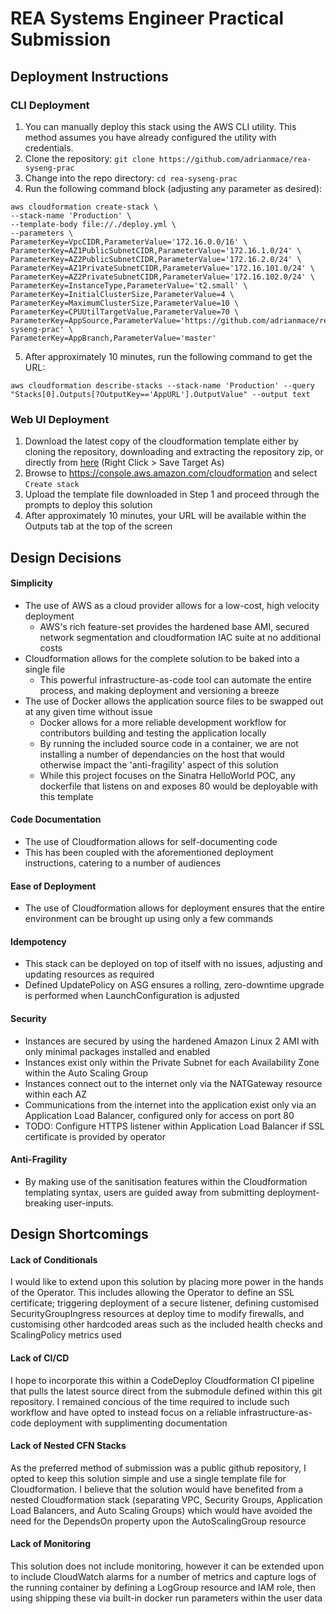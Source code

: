 # REA Systems Engineer Practical Submission
## Deployment Instructions
### CLI Deployment
1. You can manually deploy this stack using the AWS CLI utility. This method assumes you have already configured the utility with credentials.
2. Clone the repository: `git clone https://github.com/adrianmace/rea-syseng-prac`
3. Change into the repo directory: `cd rea-syseng-prac`
4. Run the following command block (adjusting any parameter as desired):
```
aws cloudformation create-stack \
--stack-name 'Production' \
--template-body file://./deploy.yml \
--parameters \
ParameterKey=VpcCIDR,ParameterValue='172.16.0.0/16' \
ParameterKey=AZ1PublicSubnetCIDR,ParameterValue='172.16.1.0/24' \
ParameterKey=AZ2PublicSubnetCIDR,ParameterValue='172.16.2.0/24' \
ParameterKey=AZ1PrivateSubnetCIDR,ParameterValue='172.16.101.0/24' \
ParameterKey=AZ2PrivateSubnetCIDR,ParameterValue='172.16.102.0/24' \
ParameterKey=InstanceType,ParameterValue='t2.small' \
ParameterKey=InitialClusterSize,ParameterValue=4 \
ParameterKey=MaximumClusterSize,ParameterValue=10 \
ParameterKey=CPUUtilTargetValue,ParameterValue=70 \
ParameterKey=AppSource,ParameterValue='https://github.com/adrianmace/rea-syseng-prac' \
ParameterKey=AppBranch,ParameterValue='master'
```
5. After approximately 10 minutes, run the following command to get the URL:
```
aws cloudformation describe-stacks --stack-name 'Production' --query "Stacks[0].Outputs[?OutputKey=='AppURL'].OutputValue" --output text
```
### Web UI Deployment
1. Download the latest copy of the cloudformation template either by cloning the repository, downloading and extracting the repository zip, or directly from [here](https://raw.githubusercontent.com/adrianmace/rea-syseng-prac/master/deploy.yml) (Right Click > Save Target As)
2. Browse to https://console.aws.amazon.com/cloudformation and select `Create stack`
3. Upload the template file downloaded in Step 1 and proceed through the prompts to deploy this solution
4. After approximately 10 minutes, your URL will be available within the Outputs tab at the top of the screen

## Design Decisions
#### Simplicity
* The use of AWS as a cloud provider allows for a low-cost, high velocity deployment
  * AWS's rich feature-set provides the hardened base AMI, secured network segmentation and cloudformation IAC suite at no additional costs
* Cloudformation allows for the complete solution to be baked into a single file
  * This powerful infrastructure-as-code tool can automate the entire process, and making deployment and versioning a breeze
* The use of Docker allows the application source files to be swapped out at any given time without issue
  * Docker allows for a more reliable development workflow for contributors building and testing the application locally
  * By running the included source code in a container, we are not installing a number of dependancies on the host that would otherwise impact the 'anti-fragility' aspect of this solution
  * While this project focuses on the Sinatra HelloWorld POC, any dockerfile that listens on and exposes 80 would be deployable with this template
#### Code Documentation
* The use of Cloudformation allows for self-documenting code
* This has been coupled with the aforementioned deployment instructions, catering to a number of audiences
#### Ease of Deployment
* The use of Cloudformation allows for deployment ensures that the entire environment can be brought up using only a few commands
#### Idempotency
* This stack can be deployed on top of itself with no issues, adjusting and updating resources as required
* Defined UpdatePolicy on ASG ensures a rolling, zero-downtime upgrade is performed when LaunchConfiguration is adjusted
#### Security
* Instances are secured by using the hardened Amazon Linux 2 AMI with only minimal packages installed and enabled
* Instances exist only within the Private Subnet for each Availability Zone within the Auto Scaling Group
* Instances connect out to the internet only via the NATGateway resource within each AZ
* Communications from the internet into the application exist only via an Application Load Balancer, configured only for access on port 80
* TODO: Configure HTTPS listener within Application Load Balancer if SSL certificate is provided by operator
#### Anti-Fragility
* By making use of the sanitisation features within the Cloudformation templating syntax, users are guided away from submitting deployment-breaking user-inputs.

## Design Shortcomings
#### Lack of Conditionals
I would like to extend upon this solution by placing more power in the hands of the Operator. This includes allowing the Operator to define an SSL certificate; triggering deployment of a secure listener, defining customised SecurityGroupIngress resources at deploy time to modify firewalls, and customising other hardcoded areas such as the included health checks and ScalingPolicy metrics used
#### Lack of CI/CD
I hope to incorporate this within a CodeDeploy Cloudformation CI pipeline that pulls the latest source direct from the submodule defined within this git repository. I remained concious of the time required to include such workflow and have opted to instead focus on a reliable infrastructure-as-code deployment with supplimenting documentation
#### Lack of Nested CFN Stacks
As the preferred method of submission was a public github repository, I opted to keep this solution simple and use a single template file for Cloudformation. I believe that the solution would have benefited from a nested Cloudformation stack (separating VPC, Security Groups, Application Load Balancers, and Auto Scaling Groups) which would have avoided the need for the DependsOn property upon the AutoScalingGroup resource
#### Lack of Monitoring
This solution does not include monitoring, however it can be extended upon to include CloudWatch alarms for a number of metrics and capture logs of the running container by defining a LogGroup resource and IAM role, then using shipping these via built-in docker run parameters within the user data